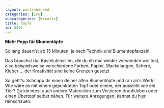 ```yaml
---
layout: postenhanced
categories: [Erw]
subcategories: [Kreativ]
title: Töpfe
id: 2402
---
```

**Mehr Pepp für Blumentöpfe**

So lang dauert’s: ab 15 Minuten, je nach Technik und Blumentopfanzahl

Das brauchst du: Bastelutensilien, die du eh mal wieder verwenden wolltest, also beispielsweise verschiedene Farben, Papier, Wackelaugen, Schere, Kleber ... der Kreativität sind keine Grenzen gesetzt

So geht’s: Schnapp dir einen deiner alten Blumentöpfe und ran an's Werk! Wie wäre es mit einem gepunkteten Topf oder einem, der aussieht wie ein Tier? Du könntest auch andere Materialien zum Verzieren draufkleben oder einen Übertopf selber nähen. 
Für weitere Anregungen, kannst du [hier](https://www.pinterest.de/saro0846/blumentöpfe-verzieren/) reinschauen. 
